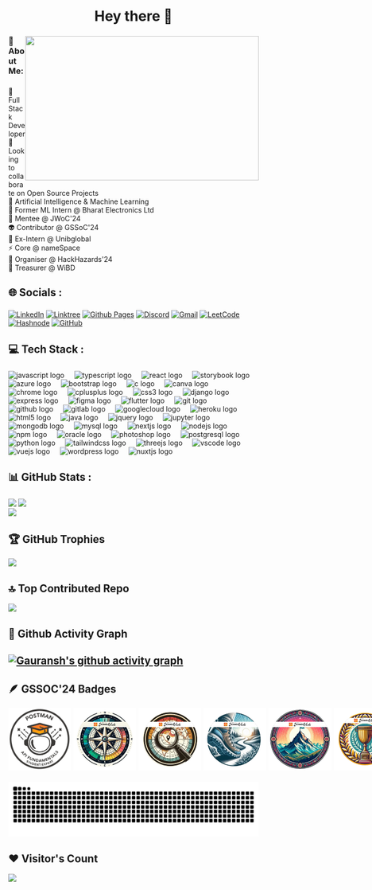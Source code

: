 <h1 align="center">Hey there 👋</h1>

###

<img align="right" width="470" height="290" src="https://github.com/Gauranshgoel123/Gauranshgoel123/assets/121503835/e8d96896-6ea0-408d-9ec5-be409e2ae6ed"  />

###

<h3 align="left">💫 About Me:</h3>

###

<p align="left">🔭 Full Stack Developer<br>👯 Looking to collaborate on Open Source Projects<br>🦾 Artificial Intelligence & Machine Learning<br>👻 Former ML Intern @ Bharat Electronics Ltd<br>🌱 Mentee @ JWoC'24<br>👽 Contributor @ GSSoC'24<br>👾 Ex-Intern @ Unibglobal<br>⚡ Core @ nameSpace<br>🤖 Organiser @ HackHazards'24<br>🦾 Treasurer @ WiBD<br>
  
###

<h2 align="left">🌐 Socials :</h2>

###

<div align="left">
  
[![LinkedIn](https://img.shields.io/badge/linkedin-%230077B5.svg?style=for-the-badge&logo=linkedin&logoColor=white)](https://www.linkedin.com/in/gauranshgoel123/) [![Linktree](https://img.shields.io/badge/linktree-1de9b6?style=for-the-badge&logo=linktree&logoColor=white)](https://solo.to/gauranshgoel) [![Github Pages](https://img.shields.io/badge/github%20pages-121013?style=for-the-badge&logo=github&logoColor=white)](https://gauranshgoel123.github.io/Gauransh-Portfolio/) [![Discord](https://img.shields.io/badge/Discord-%235865F2.svg?style=for-the-badge&logo=discord&logoColor=white)](https://discord.gg/gauransh0025) [![Gmail](https://img.shields.io/badge/Gmail-D14836?style=for-the-badge&logo=gmail&logoColor=white)](gauranshgoel04@gmail.com) [![LeetCode](https://img.shields.io/badge/LeetCode-000000?style=for-the-badge&logo=LeetCode&logoColor=#d16c06)](https://leetcode.com/gauranshgoel123/) [![Hashnode](https://img.shields.io/badge/Hashnode-2962FF?style=for-the-badge&logo=hashnode&logoColor=white)](https://hashnode.com/@gauranshgoel123) [![GitHub](https://img.shields.io/badge/github-%23121011.svg?style=for-the-badge&logo=github&logoColor=white)](https://github.com/Gauranshgoel123) 


</div>



<h2 align="left">💻 Tech Stack :</h2>

###

<div align="left">
  <img src="https://cdn.jsdelivr.net/gh/devicons/devicon/icons/javascript/javascript-original.svg" height="40" alt="javascript logo"  />
  <img width="12" />
  <img src="https://cdn.jsdelivr.net/gh/devicons/devicon/icons/typescript/typescript-original.svg" height="40" alt="typescript logo"  />
  <img width="12" />
  <img src="https://cdn.jsdelivr.net/gh/devicons/devicon/icons/react/react-original.svg" height="40" alt="react logo"  />
  <img width="12" />
  <img src="https://cdn.jsdelivr.net/gh/devicons/devicon/icons/storybook/storybook-original.svg" height="40" alt="storybook logo"  />
  <img width="12" />
  <img src="https://cdn.jsdelivr.net/gh/devicons/devicon/icons/azure/azure-original.svg" height="40" alt="azure logo"  />
  <img width="12" />
  <img src="https://cdn.jsdelivr.net/gh/devicons/devicon/icons/bootstrap/bootstrap-original.svg" height="40" alt="bootstrap logo"  />
  <img width="12" />
  <img src="https://cdn.jsdelivr.net/gh/devicons/devicon/icons/c/c-original.svg" height="40" alt="c logo"  />
  <img width="12" />
  <img src="https://cdn.jsdelivr.net/gh/devicons/devicon/icons/canva/canva-original.svg" height="40" alt="canva logo"  />
  <img width="12" />
  <img src="https://cdn.jsdelivr.net/gh/devicons/devicon/icons/chrome/chrome-original.svg" height="40" alt="chrome logo"  />
  <img width="12" />

  <img src="https://cdn.jsdelivr.net/gh/devicons/devicon/icons/cplusplus/cplusplus-original.svg" height="40" alt="cplusplus logo"  />
  <img width="12" />
  <img src="https://cdn.jsdelivr.net/gh/devicons/devicon/icons/css3/css3-original.svg" height="40" alt="css3 logo"  />
  <img width="12" />
  <img src="https://cdn.jsdelivr.net/gh/devicons/devicon/icons/django/django-plain.svg" height="40" alt="django logo"  />
  <img width="12" />
  <img src="https://cdn.jsdelivr.net/gh/devicons/devicon/icons/express/express-original.svg" height="40" alt="express logo"  />
  <img width="12" />
  <img src="https://cdn.jsdelivr.net/gh/devicons/devicon/icons/figma/figma-original.svg" height="40" alt="figma logo"  />
  <img width="12" />
  <img src="https://cdn.jsdelivr.net/gh/devicons/devicon/icons/flutter/flutter-original.svg" height="40" alt="flutter logo"  />
  <img width="12" />
  <img src="https://cdn.jsdelivr.net/gh/devicons/devicon/icons/git/git-original.svg" height="40" alt="git logo"  />
  <img width="12" />
  <img src="https://cdn.jsdelivr.net/gh/devicons/devicon/icons/github/github-original.svg" height="40" alt="github logo"  />
  <img width="12" />
  <img src="https://cdn.jsdelivr.net/gh/devicons/devicon/icons/gitlab/gitlab-original.svg" height="40" alt="gitlab logo"  />
  <img width="12" />
  <img src="https://cdn.jsdelivr.net/gh/devicons/devicon/icons/googlecloud/googlecloud-original.svg" height="40" alt="googlecloud logo"  />
  <img width="12" />
  <img src="https://cdn.jsdelivr.net/gh/devicons/devicon/icons/heroku/heroku-original.svg" height="40" alt="heroku logo"  />
  <img width="12" />
  <img src="https://cdn.jsdelivr.net/gh/devicons/devicon/icons/html5/html5-original.svg" height="40" alt="html5 logo"  />
  <img width="12" />
  <img src="https://cdn.jsdelivr.net/gh/devicons/devicon/icons/java/java-original.svg" height="40" alt="java logo"  />
  <img width="12" />
  <img src="https://cdn.jsdelivr.net/gh/devicons/devicon/icons/jquery/jquery-original.svg" height="40" alt="jquery logo"  />
  <img width="12" />
  <img src="https://cdn.jsdelivr.net/gh/devicons/devicon/icons/jupyter/jupyter-original.svg" height="40" alt="jupyter logo"  />
  <img width="12" />
  <img src="https://cdn.jsdelivr.net/gh/devicons/devicon/icons/mongodb/mongodb-original.svg" height="40" alt="mongodb logo"  />
  <img width="12" />
  <img src="https://cdn.jsdelivr.net/gh/devicons/devicon/icons/mysql/mysql-original.svg" height="40" alt="mysql logo"  />
  <img width="12" />
 
  <img src="https://cdn.jsdelivr.net/gh/devicons/devicon/icons/nextjs/nextjs-original.svg" height="40" alt="nextjs logo"  />
  <img width="12" />
  <img src="https://cdn.jsdelivr.net/gh/devicons/devicon/icons/nodejs/nodejs-original.svg" height="40" alt="nodejs logo"  />
  <img width="12" />
  <img src="https://cdn.jsdelivr.net/gh/devicons/devicon/icons/npm/npm-original-wordmark.svg" height="40" alt="npm logo"  />
  <img width="12" />
  <img src="https://cdn.jsdelivr.net/gh/devicons/devicon/icons/oracle/oracle-original.svg" height="40" alt="oracle logo"  />
  <img width="12" />
  <img src="https://cdn.jsdelivr.net/gh/devicons/devicon/icons/photoshop/photoshop-plain.svg" height="40" alt="photoshop logo"  />
  <img width="12" />
  <img src="https://cdn.jsdelivr.net/gh/devicons/devicon/icons/postgresql/postgresql-original.svg" height="40" alt="postgresql logo"  />
  <img width="12" />
  <img src="https://cdn.jsdelivr.net/gh/devicons/devicon/icons/python/python-original.svg" height="40" alt="python logo"  />
  <img width="12" />
  <img src="https://cdn.jsdelivr.net/gh/devicons/devicon/icons/tailwindcss/tailwindcss-original-wordmark.svg" height="40" alt="tailwindcss logo"  />
  <img width="12" />
  <img src="https://cdn.jsdelivr.net/gh/devicons/devicon/icons/threejs/threejs-original.svg" height="40" alt="threejs logo"  />
  <img width="12" />
  <img src="https://cdn.jsdelivr.net/gh/devicons/devicon/icons/vscode/vscode-original.svg" height="40" alt="vscode logo"  />
  <img width="12" />
  <img src="https://cdn.jsdelivr.net/gh/devicons/devicon/icons/vuejs/vuejs-original.svg" height="40" alt="vuejs logo"  />
  <img width="12" />
  <img src="https://cdn.jsdelivr.net/gh/devicons/devicon/icons/wordpress/wordpress-original.svg" height="40" alt="wordpress logo"  />
  <img width="12" />
  <img src="https://cdn.jsdelivr.net/gh/devicons/devicon/icons/nuxtjs/nuxtjs-original.svg" height="40" alt="nuxtjs logo"  />
</div>



###

<h2 align="left">📊 GitHub Stats :</h2>

###

![](https://github-readme-stats.vercel.app/api?username=gauranshgoel123&theme=highcontrast&hide_border=false&include_all_commits=false&count_private=false)
![](https://github-readme-streak-stats.herokuapp.com/?user=gauranshgoel123&theme=highcontrast&hide_border=false)<br/>
![](https://github-readme-stats.vercel.app/api/top-langs/?username=gauranshgoel123&theme=highcontrast&hide_border=false&include_all_commits=false&count_private=false&layout=compact)


<!-- Proudly created with GPRM ( https://gprm.itsvg.in ) -->
###

## 🏆 GitHub Trophies
![](https://github-profile-trophy.vercel.app/?username=Gauranshgoel123&theme=darkhub&no-frame=false&no-bg=false&margin-w=4)  

## 🔝 Top Contributed Repo
![](https://github-contributor-stats.vercel.app/api?username=Gauranshgoel123&limit=5&theme=dark&combine_all_yearly_contributions=true)

## 👾 Github Activity Graph
[![Gauransh's github activity graph](https://github-readme-activity-graph.vercel.app/graph?username=Gauranshgoel123&theme=react-dark)](https://github.com/Gauranshgoel123/github-readme-activity-graph)
---

<!--
![](https://komarev.com/ghpvc/?username=Gauranshgoel123&color=dc143c&style=for-the-badge)  
-->

## 🪶 GSSOC'24 Badges

<div style='display:flex; align-items:center; gap: 5px;' align='center'>
<img src="https://raw.githubusercontent.com/girlscript/gssoc-website-new/main/public/badges/postman.png" width="126px" height="126px" />
  <img src="https://github.com/girlscript/gssoc-website-new/blob/main/public/badges/1.png" width="126px" height="126px" />
  <img src="https://github.com/girlscript/gssoc-website-new/blob/main/public/badges/2.png" width="126px" height="126px" />
  <img src="https://github.com/girlscript/gssoc-website-new/blob/main/public/badges/3.png" width="126px" height="126px" />
  <img src="https://github.com/girlscript/gssoc-website-new/blob/main/public/badges/4.png" width="126px" height="126px" />
  <img src="https://github.com/girlscript/gssoc-website-new/blob/main/public/badges/5.png" width="126px" height="126px" />
  <img src="https://github.com/girlscript/gssoc-website-new/blob/main/public/badges/6.png" width="126px" height="126px" />
  <img src="https://github.com/girlscript/gssoc-website-new/blob/main/public/badges/7.png" width="126px" height="126px" />
  <img src="https://github.com/girlscript/gssoc-website-new/blob/main/public/badges/8.png" width="126px" height="126px" />
</div>

###

<img src="https://raw.githubusercontent.com/Gauranshgoel123/Gauranshgoel123/output/snake.svg" alt="Snake animation" />

###

## ❤ Visitor's Count
[![](https://visitcount.itsvg.in/api?id=Gauranshgoel123&icon=7&color=1)](https://visitcount.itsvg.in)


